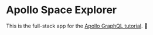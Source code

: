 # Apollo Space Explorer

This is the full-stack app for the [Apollo GraphQL tutorial](https://www.apollographql.com/docs/tutorial/introduction/). 🚀
